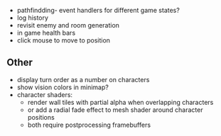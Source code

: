 - pathfindding- event handlers for different game states?
- log history
- revisit enemy and room generation
- in game health bars
- click mouse to move to position

## Other
- display turn order as a number on characters
- show vision colors in minimap?
- character shaders:
  - render wall tiles with partial alpha when overlapping characters
  - or add a radial fade effect to mesh shader around character positions
  - both require postprocessing framebuffers